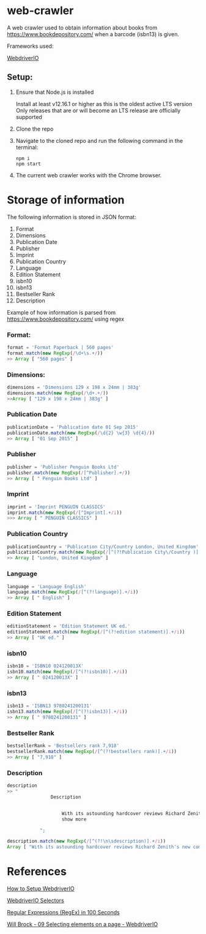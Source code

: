 # web-crawler

A web crawler used to obtain information about books from https://www.bookdepository.com/ when a barcode (isbn13) is given.

Frameworks used:

[WebdriverIO](https://webdriver.io/)

## Setup:

1. Ensure that Node.js is installed

   Install at least v12.16.1 or higher as this is the oldest active LTS version
   Only releases that are or will become an LTS release are officially supported

1. Clone the repo
1. Navigate to the cloned repo and run the following command in the terminal:

   ```
   npm i
   npm start
   ```

1. The current web crawler works with the Chrome browser.

# Storage of information

The following information is stored in JSON format:

1. Format
1. Dimensions
1. Publication Date
1. Publisher
1. Imprint
1. Publication Country
1. Language
1. Edition Statement
1. isbn10
1. isbn13
1. Bestseller Rank
1. Description

Example of how information is parsed from https://www.bookdepository.com/ using regex

### Format:

```JavaScript
format = 'Format Paperback | 560 pages'
format.match(new RegExp(/\d+\s.+/))
>> Array [ "560 pages" ]
```

### Dimensions:

```JavaScript
dimensions = 'Dimensions 129 x 198 x 24mm | 383g'
dimensions.match(new RegExp(/\d+.+/))
>>Array [ "129 x 198 x 24mm | 383g" ]
```

### Publication Date

```JavaScript
publicationDate = 'Publication date 01 Sep 2015'
publicationDate.match(new RegExp(/\d{2} \w{3} \d{4}/))
>> Array [ "01 Sep 2015" ]
```

### Publisher

```JavaScript
publisher = 'Publisher Penguin Books Ltd'
publisher.match(new RegExp(/[^Publisher].+/))
>> Array [ " Penguin Books Ltd" ]
```

### Imprint

```JavaScript
imprint = 'Imprint PENGUIN CLASSICS'
imprint.match(new RegExp(/[^Imprint].+/i))
>>> Array [ " PENGUIN CLASSICS" ]
```

### Publication Country

```JavaScript
publicationCountry = 'Publication City/Country London, United Kingdom'
publicationCountry.match(new RegExp(/[^(?!Publication City\/Country )].+/))
>> Array [ "London, United Kingdom" ]
```

### Language

```JavaScript
language = 'Language English'
language.match(new RegExp(/[^(?!language)].+/i))
>> Array [ " English" ]
```

### Edition Statement

```JavaScript
editionStatement = 'Edition Statement UK ed.'
editionStatement.match(new RegExp(/[^(?!edition statement)].+/i))
>> Array [ "UK ed." ]
```

### isbn10

```JavaScript
isbn10 = 'ISBN10 024120013X'
isbn10.match(new RegExp(/[^(?!isbn10)].+/i))
>> Array [ " 024120013X" ]
```

### isbn13

```JavaScript
isbn13 = 'ISBN13 9780241200131'
isbn13.match(new RegExp(/[^(?!isbn13)].+/i))
>> Array [ " 9780241200131" ]
```

### Bestseller Rank

```JavaScript
bestsellerRank = 'Bestsellers rank 7,918'
bestsellerRank.match(new RegExp(/[^(?!bestsellers rank)].+/i))
>> Array [ "7,918" ]
```

### Description

```JavaScript
description
>> "
                Description


                    With its astounding hardcover reviews Richard Zenith's new complete translation of THE BOOK OF DISQUIET has now taken on a similar iconic status to ULYSSES, THE TRIAL or IN SEARCH OF LOST TIME as one of the greatest but also strangest modernist texts. An assembly of sometimes linked fragments, it is a mesmerising, haunting 'novel' without parallel in any other culture.
                    show more

            ";

description.match(new RegExp(/[^(?!\n\sdescription)].+/i))
Array [ "With its astounding hardcover reviews Richard Zenith's new complete translation of THE BOOK OF DISQUIET has now taken on a similar iconic status to ULYSSES, THE TRIAL or IN SEARCH OF LOST TIME as one of the greatest but also strangest modernist texts. An assembly of sometimes linked fragments, it is a mesmerising, haunting 'novel' without parallel in any other culture.    " ]
```

# References

[How to Setup WebdriverIO](https://webdriver.io/docs/setuptypes.html)

[WebdriverIO Selectors](https://webdriver.io/docs/selectors.html)

[Regular Expressions (RegEx) in 100 Seconds](https://www.youtube.com/watch?v=sXQxhojSdZM)

[Will Brock - 09 Selecting elements on a page - WebdriverIO](https://www.youtube.com/watch?v=ERrPn6Uwx_Q)
